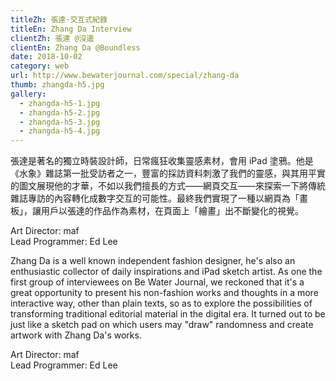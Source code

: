 ```yaml
---
titleZh: 張達·交互式紀錄
titleEn: Zhang Da Interview
clientZh: 張達 @沒邊
clientEn: Zhang Da @Boundless
date: 2018-10-02
category: web
url: http://www.bewaterjournal.com/special/zhang-da
thumb: zhangda-h5.jpg
gallery:
  - zhangda-h5-1.jpg
  - zhangda-h5-2.jpg
  - zhangda-h5-3.jpg
  - zhangda-h5-4.jpg
---
```


張達是著名的獨立時裝設計師，日常瘋狂收集靈感素材，會用 iPad 塗鴉。他是《水象》雜誌第一批受訪者之一，豐富的採訪資料刺激了我們的靈感，與其用平實的圖文展現他的才華，不如以我們擅長的方式——網頁交互——來探索一下將傳統雜誌專訪的內容轉化成數字交互的可能性。最終我們實現了一種以網頁為「畫板」，讓用戶以張達的作品作為素材，在頁面上「繪畫」出不斷變化的視覺。

Art Director: maf<br/>Lead Programmer: Ed Lee

<!-- lang -->

Zhang Da is a well known independent fashion designer, he's also an enthusiastic collector of daily inspirations and iPad sketch artist. As one the first group of interviewees on Be Water Journal, we reckoned that it's a great opportunity to present his non-fashion works and thoughts in a more interactive way, other than plain texts, so as to explore the possibilities of transforming traditional editorial material in the digital era. It turned out to be just like a sketch pad on which users may \"draw\" randomness and create artwork with Zhang Da's works.

Art Director: maf<br/>Lead Programmer: Ed Lee
